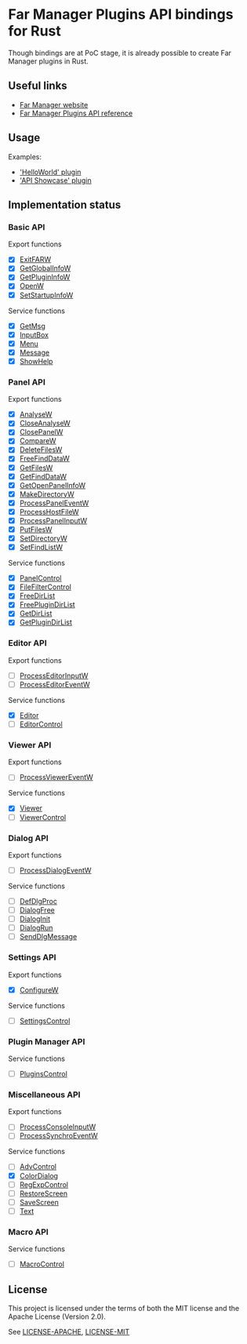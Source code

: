 # Far Manager Plugins API bindings for Rust

Though bindings are at PoC stage, it is already possible to create Far Manager plugins in Rust.

## Useful links

* [Far Manager website](https://www.farmanager.com/index.php?l=en)
* [Far Manager Plugins API reference](https://api.farmanager.com/ru/index.html)

## Usage

Examples:

* ['HelloWorld' plugin](examples/hellorust)
* ['API Showcase' plugin](examples/showcase)

## Implementation status

### Basic API

Export functions

- [x] [ExitFARW](https://api.farmanager.com/ru/exported_functions/exitfarw.html)
- [x] [GetGlobalInfoW](https://api.farmanager.com/ru/exported_functions/getglobalinfow.html)
- [x] [GetPluginInfoW](https://api.farmanager.com/ru/exported_functions/getplugininfow.html)
- [x] [OpenW](https://api.farmanager.com/ru/exported_functions/openw.html)
- [x] [SetStartupInfoW](https://api.farmanager.com/ru/exported_functions/setstartupinfow.html)

Service functions

- [x] [GetMsg](https://api.farmanager.com/ru/service_functions/getmsg.html)
- [x] [InputBox](https://api.farmanager.com/ru/service_functions/inputbox.html)
- [x] [Menu](https://api.farmanager.com/ru/service_functions/menu.html)
- [x] [Message](https://api.farmanager.com/ru/service_functions/message.html)
- [x] [ShowHelp](https://api.farmanager.com/ru/service_functions/showhelp.html)

### Panel API

Export functions

- [x] [AnalyseW](https://api.farmanager.com/ru/exported_functions/analysew.html)
- [x] [CloseAnalyseW](https://api.farmanager.com/ru/exported_functions/closeanalysew.html)
- [x] [ClosePanelW](https://api.farmanager.com/ru/exported_functions/closepanelw.html)
- [x] [CompareW](https://api.farmanager.com/ru/exported_functions/comparew.html)
- [x] [DeleteFilesW](https://api.farmanager.com/ru/exported_functions/deletefilesw.html)
- [x] [FreeFindDataW](https://api.farmanager.com/ru/exported_functions/freefinddataw.html)
- [x] [GetFilesW](https://api.farmanager.com/ru/exported_functions/getfilesw.html)
- [x] [GetFindDataW](https://api.farmanager.com/ru/exported_functions/getfinddataw.html)
- [x] [GetOpenPanelInfoW](https://api.farmanager.com/ru/exported_functions/getopenpanelinfow.html)
- [x] [MakeDirectoryW](https://api.farmanager.com/ru/exported_functions/makedirectoryw.html)
- [x] [ProcessPanelEventW](https://api.farmanager.com/ru/exported_functions/processpaneleventw.html)
- [x] [ProcessHostFileW](https://api.farmanager.com/ru/exported_functions/processhostfilew.html)
- [x] [ProcessPanelInputW](https://api.farmanager.com/ru/exported_functions/processpanelinputw.html)
- [x] [PutFilesW](https://api.farmanager.com/ru/exported_functions/putfilesw.html)
- [x] [SetDirectoryW](https://api.farmanager.com/ru/exported_functions/setdirectoryw.html)
- [x] [SetFindListW](https://api.farmanager.com/ru/exported_functions/setfindlistw.html)

Service functions

- [x] [PanelControl](https://api.farmanager.com/ru/service_functions/panelcontrol.html)
- [x] [FileFilterControl](https://api.farmanager.com/ru/service_functions/filefiltercontrol.html)
- [x] [FreeDirList](https://api.farmanager.com/ru/service_functions/freedirlist.html)
- [x] [FreePluginDirList](https://api.farmanager.com/ru/service_functions/freeplugindirlist.html)
- [x] [GetDirList](https://api.farmanager.com/ru/service_functions/getdirlist.html)
- [x] [GetPluginDirList](https://api.farmanager.com/ru/service_functions/getplugindirlist.html)

### Editor API

Export functions

- [ ] [ProcessEditorInputW](https://api.farmanager.com/ru/exported_functions/processeditorinputw.html)
- [ ] [ProcessEditorEventW](https://api.farmanager.com/ru/exported_functions/processeditoreventw.html)

Service functions

- [x] [Editor](https://api.farmanager.com/ru/service_functions/editor.html)
- [ ] [EditorControl](https://api.farmanager.com/ru/service_functions/editorcontrol.html)

### Viewer API

Export functions

- [ ] [ProcessViewerEventW](https://api.farmanager.com/ru/exported_functions/processviewereventw.html)

Service functions

- [x] [Viewer](https://api.farmanager.com/ru/service_functions/viewer.html)
- [ ] [ViewerControl](https://api.farmanager.com/ru/service_functions/viewercontrol.html)

### Dialog API

Export functions

- [ ] [ProcessDialogEventW](https://api.farmanager.com/ru/exported_functions/processdialogeventw.html)

Service functions

- [ ] [DefDlgProc](https://api.farmanager.com/ru/service_functions/defdlgproc.html)
- [ ] [DialogFree](https://api.farmanager.com/ru/service_functions/dialogfree.html)
- [ ] [DialogInit](https://api.farmanager.com/ru/service_functions/dialoginit.html)
- [ ] [DialogRun](https://api.farmanager.com/ru/service_functions/dialogrun.html)
- [ ] [SendDlgMessage](https://api.farmanager.com/ru/service_functions/senddlgmessage.html)

### Settings API

Export functions

- [x] [ConfigureW](https://api.farmanager.com/ru/exported_functions/configurew.html)

Service functions

- [ ] [SettingsControl](https://api.farmanager.com/ru/service_functions/settingscontrol.html)

### Plugin Manager API

Service functions

- [ ] [PluginsControl](https://api.farmanager.com/ru/service_functions/pluginscontrol.html)

### Miscellaneous API

Export functions

- [ ] [ProcessConsoleInputW](https://api.farmanager.com/ru/exported_functions/processconsoleinputw.html)
- [ ] [ProcessSynchroEventW](https://api.farmanager.com/ru/exported_functions/processsynchroeventw.html)

Service functions

- [ ] [AdvControl](https://api.farmanager.com/ru/service_functions/advcontrol.html)
- [x] [ColorDialog](https://api.farmanager.com/ru/service_functions/colordialog.html)
- [ ] [RegExpControl](https://api.farmanager.com/ru/service_functions/regexpcontrol.html)
- [ ] [RestoreScreen](https://api.farmanager.com/ru/service_functions/restorescreen.html)
- [ ] [SaveScreen](https://api.farmanager.com/ru/service_functions/savescreen.html)
- [ ] [Text](https://api.farmanager.com/ru/service_functions/text.html)

### Macro API

Service functions

- [ ] [MacroControl](https://api.farmanager.com/ru/service_functions/macrocontrol.html)

## License
[license]: #license

This project is licensed under the terms of both the MIT license and the Apache License (Version 2.0).

See [LICENSE-APACHE](LICENSE-APACHE), [LICENSE-MIT](LICENSE-MIT)